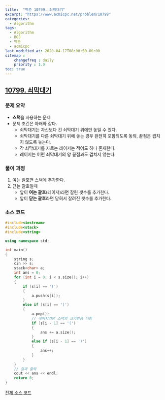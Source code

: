 ```yaml
---
title:  "백준 10799. 쇠막대기"
excerpt: "https://www.acmicpc.net/problem/10799"
categories:
  - Algorithm
tags:
  - Algorithm
  - BOJ
  - 백준
  - acmicpc
last_modified_at: 2020-04-17T08:00:50-00:00
sitemap :
    changefreq : daily
    priority : 1.0
toc: true
---
```


## [10799. 쇠막대기](https://www.acmicpc.net/problem/10799)
### 문제 요약
- **스택**을 사용하는 문제
- 문제 조건은 아래와 같다.
    - 쇠막대기는 자신보다 긴 쇠막대기 위에만 놓일 수 있다. 
    - 쇠막대기를 다른 쇠막대기 위에 놓는 경우 완전히 포함되도록 놓되, 끝점은 겹치지 않도록 놓는다.
    - 각 쇠막대기를 자르는 레이저는 적어도 하나 존재한다.
    - 레이저는 어떤 쇠막대기의 양 끝점과도 겹치지 않는다. 

### 풀이 과정
1. 여는 괄호면 스택에 추가한다.
2. 닫는 괄호일때
    - 앞이 **여는 괄호**(레이저)라면 잘린 갯수를 추가한다.
    - 앞이 **닫는 괄호**라면 닫혀서 잘려진 갯수를 추가한다.

### 소스 코드
```cpp
#include<iostream>
#include<stack>
#include<string>

using namespace std;

int main()
{
    string s;
    cin >> s;
    stack<char> a;
    int ans = 0;
    for (int i = 0; i < s.size(); i++)
    {
        if (s[i] == '(')
        {
            a.push(s[i]);
        }
        else if (s[i] == ')')
        {
            a.pop();
            // 레이저라면 스택의 크기만큼 더함
            if (s[i - 1] == '(')
            {
                ans += a.size();
            }
            else if (s[i - 1] == ')')
            {
                ans++;
            }
        }
    }
    // 결과 출력
    cout << ans << endl;
    return 0;
}
```

[전체 소스 코드](https://github.com/tdm1223/Algorithm/blob/master/acmicpc.net/source/10799.cpp)
